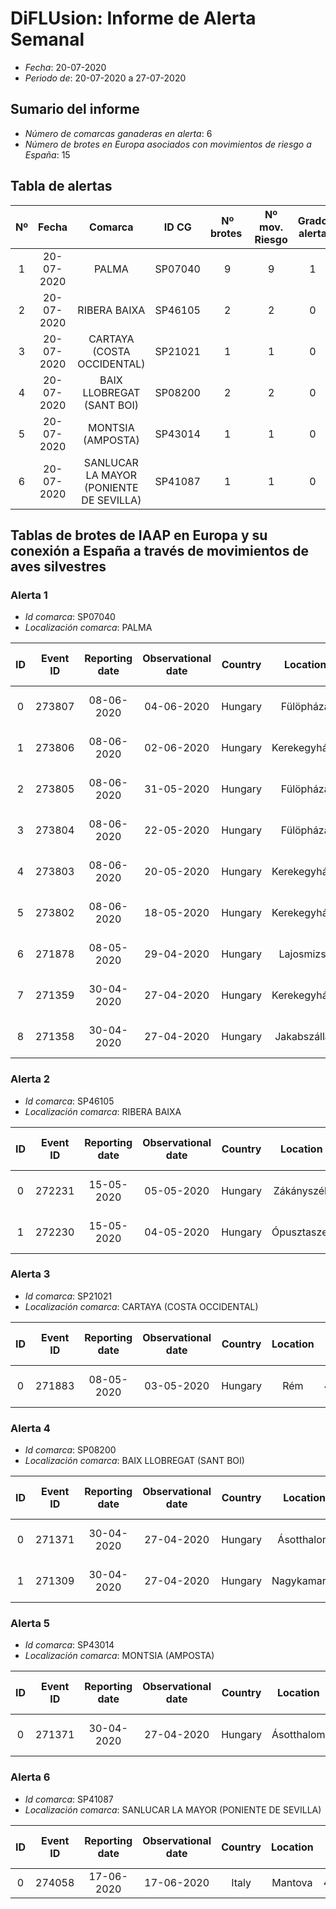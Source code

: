 # DiFLUsion: Informe de Alerta Semanal 

 - *Fecha*: 20-07-2020
 - *Periodo de*: 20-07-2020 a 27-07-2020

## Sumario del informe 
 - *Número de comarcas ganaderas en alerta*: 6
 - *Número de brotes en Europa asociados con movimientos de riesgo a España*: 15

## Tabla de alertas 
| Nº | Fecha  | Comarca  | ID CG | Nº brotes | Nº mov. Riesgo | Grado alerta | Temperatura estimada  | Supervivencia del virus en días |
|:-:|:-------:|:-----:|:-----:|:-----:|:-----:|:-----:|:-----:|:-----:|
|1|20-07-2020|PALMA|SP07040|9|9|1|19.16|6.8501|
|2|20-07-2020|RIBERA BAIXA|SP46105|2|2|0|21.63|5.9012|
|3|20-07-2020|CARTAYA (COSTA OCCIDENTAL)|SP21021|1|1|0|21.13|6.0841|
|4|20-07-2020|BAIX LLOBREGAT (SANT BOI)|SP08200|2|2|0|21.7|5.8754|
|5|20-07-2020|MONTSIA (AMPOSTA)|SP43014|1|1|0|20.2|6.4356|
|6|20-07-2020|SANLUCAR LA MAYOR (PONIENTE DE SEVILLA)|SP41087|1|1|0|24.06|5.069|


## Tablas de brotes de IAAP en Europa y su conexión a España a través de  movimientos de aves silvestres

### Alerta 1 
- *Id comarca*: SP07040
- *Localización comarca*: PALMA

| ID | Event ID | Reporting date |Observational date |Country |Location | Latitud | Longitud | An. Type | Species | Cases | Deaths | Especie movimiento |Cód.  Especie | Prob mov semanal |
|:---:|:---------:|:-------------------:|:----------------:|:---------------------:|:-------------------------:|:------------:|:-----------:|:-------------:|:------------------------:|:--------:|:--------:|:----------------:|:--------------:|:------------------:|
| 0| 273807|08-06-2020|04-06-2020|Hungary|Fülöpháza|46.92|19.47|Domestic|Domestic Unspecified bird||87|Vanellus vanellus|4930|0.277|
| 1| 273806|08-06-2020|02-06-2020|Hungary|Kerekegyháza|46.93|19.47|Domestic|Domestic Unspecified bird||168|Vanellus vanellus|4930|0.277|
| 2| 273805|08-06-2020|31-05-2020|Hungary|Fülöpháza|46.92|19.45|Domestic|Domestic Unspecified bird||2|Vanellus vanellus|4930|0.277|
| 3| 273804|08-06-2020|22-05-2020|Hungary|Fülöpháza|46.88|19.5|Domestic|Domestic Unspecified bird||30|Vanellus vanellus|4930|0.277|
| 4| 273803|08-06-2020|20-05-2020|Hungary|Kerekegyháza|46.95|19.49|Domestic|Domestic Unspecified bird||3|Vanellus vanellus|4930|0.277|
| 5| 273802|08-06-2020|18-05-2020|Hungary|Kerekegyháza|46.92|19.47|Domestic|Domestic Unspecified bird||592|Vanellus vanellus|4930|0.277|
| 6| 271878|08-05-2020|29-04-2020|Hungary|Lajosmizse|47.01942|19.50579|Domestic|Domestic Unspecified bird||390|Vanellus vanellus|4930|0.277|
| 7| 271359|30-04-2020|27-04-2020|Hungary|Kerekegyháza|46.91951|19.47583|Domestic|Domestic Unspecified bird||52|Vanellus vanellus|4930|0.277|
| 8| 271358|30-04-2020|27-04-2020|Hungary|Jakabszállás|46.75386|19.58653|Domestic|Domestic Unspecified bird||9|Vanellus vanellus|4930|0.277|


### Alerta 2 
- *Id comarca*: SP46105
- *Localización comarca*: RIBERA BAIXA

| ID | Event ID | Reporting date |Observational date |Country |Location | Latitud | Longitud | An. Type | Species | Cases | Deaths | Especie movimiento |Cód.  Especie | Prob mov semanal |
|:---:|:---------:|:-------------------:|:----------------:|:---------------------:|:-------------------------:|:------------:|:-----------:|:-------------:|:------------------------:|:--------:|:--------:|:----------------:|:--------------:|:------------------:|
| 0| 272231|15-05-2020|05-05-2020|Hungary|Zákányszék|46.275056|19.94625|Domestic|Domestic Unspecified bird||496|Anas clypeata|1940|0.1146|
| 1| 272230|15-05-2020|04-05-2020|Hungary|Ópusztaszer|46.4595|20.0566|Domestic|Domestic Unspecified bird||348|Anas clypeata|1940|0.1146|


### Alerta 3 
- *Id comarca*: SP21021
- *Localización comarca*: CARTAYA (COSTA OCCIDENTAL)

| ID | Event ID | Reporting date |Observational date |Country |Location | Latitud | Longitud | An. Type | Species | Cases | Deaths | Especie movimiento |Cód.  Especie | Prob mov semanal |
|:---:|:---------:|:-------------------:|:----------------:|:---------------------:|:-------------------------:|:------------:|:-----------:|:-------------:|:------------------------:|:--------:|:--------:|:----------------:|:--------------:|:------------------:|
| 0| 271883|08-05-2020|03-05-2020|Hungary|Rém|46.26996|19.13649|Domestic|Domestic Unspecified bird|||Podiceps nigricollis|120|0.2698|


### Alerta 4 
- *Id comarca*: SP08200
- *Localización comarca*: BAIX LLOBREGAT (SANT BOI)

| ID | Event ID | Reporting date |Observational date |Country |Location | Latitud | Longitud | An. Type | Species | Cases | Deaths | Especie movimiento |Cód.  Especie | Prob mov semanal |
|:---:|:---------:|:-------------------:|:----------------:|:---------------------:|:-------------------------:|:------------:|:-----------:|:-------------:|:------------------------:|:--------:|:--------:|:----------------:|:--------------:|:------------------:|
| 0| 271371|30-04-2020|27-04-2020|Hungary|Ásotthalom|46.1781|19.7396|Domestic|Domestic Unspecified bird|||Larus ridibundus|5820|0.507|
| 1| 271309|30-04-2020|27-04-2020|Hungary|Nagykamarás|46.47521|21.1389|Domestic|Domestic Unspecified bird|||Larus ridibundus|5820|0.507|


### Alerta 5 
- *Id comarca*: SP43014
- *Localización comarca*: MONTSIA (AMPOSTA)

| ID | Event ID | Reporting date |Observational date |Country |Location | Latitud | Longitud | An. Type | Species | Cases | Deaths | Especie movimiento |Cód.  Especie | Prob mov semanal |
|:---:|:---------:|:-------------------:|:----------------:|:---------------------:|:-------------------------:|:------------:|:-----------:|:-------------:|:------------------------:|:--------:|:--------:|:----------------:|:--------------:|:------------------:|
| 0| 271371|30-04-2020|27-04-2020|Hungary|Ásotthalom|46.1781|19.7396|Domestic|Domestic Unspecified bird|||Larus ridibundus|5820|0.507|


### Alerta 6 
- *Id comarca*: SP41087
- *Localización comarca*: SANLUCAR LA MAYOR (PONIENTE DE SEVILLA)

| ID | Event ID | Reporting date |Observational date |Country |Location | Latitud | Longitud | An. Type | Species | Cases | Deaths | Especie movimiento |Cód.  Especie | Prob mov semanal |
|:---:|:---------:|:-------------------:|:----------------:|:---------------------:|:-------------------------:|:------------:|:-----------:|:-------------:|:------------------------:|:--------:|:--------:|:----------------:|:--------------:|:------------------:|
| 0| 274058|17-06-2020|17-06-2020|Italy|Mantova|45.17008|10.671604|Domestic|Domestic Ostrich|||Anas penelope|1790|0.0356|
